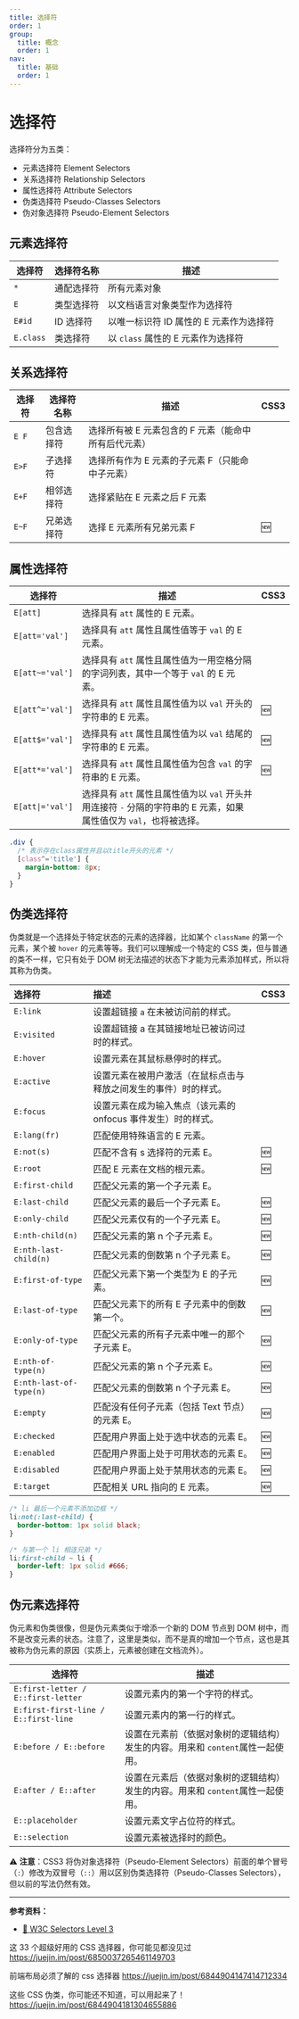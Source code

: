 ```yaml
---
title: 选择符
order: 1
group:
  title: 概念
  order: 1
nav:
  title: 基础
  order: 1
---
```


# 选择符

选择符分为五类：

- 元素选择符 Element Selectors
- 关系选择符 Relationship Selectors
- 属性选择符 Attribute Selectors
- 伪类选择符 Pseudo-Classes Selectors
- 伪对象选择符 Pseudo-Element Selectors

## 元素选择符

| 选择符    | 选择符名称 | 描述                                    |
| --------- | ---------- | --------------------------------------- |
| `*`       | 通配选择符 | 所有元素对象                            |
| `E`       | 类型选择符 | 以文档语言对象类型作为选择符            |
| `E#id`    | ID 选择符  | 以唯一标识符 ID 属性的 E 元素作为选择符 |
| `E.class` | 类选择符   | 以 `class` 属性的 E 元素作为选择符      |

## 关系选择符

| 选择符 | 选择符名称 | 描述                                                 | CSS3 |
| ------ | ---------- | ---------------------------------------------------- | ---- |
| `E F`  | 包含选择符 | 选择所有被 E 元素包含的 F 元素（能命中所有后代元素） |      |
| `E>F`  | 子选择符   | 选择所有作为 E 元素的子元素 F（只能命中子元素）      |      |
| `E+F`  | 相邻选择符 | 选择紧贴在 E 元素之后 F 元素                         |      |
| `E~F`  | 兄弟选择符 | 选择 E 元素所有兄弟元素 F                            | 🆕   |

## 属性选择符

| 选择符          | 描述                                                                                                               | CSS3 |
| --------------- | ------------------------------------------------------------------------------------------------------------------ | ---- |
| `E[att]`        | 选择具有 `att` 属性的 E 元素。                                                                                     |      |
| `E[att='val']`  | 选择具有 `att` 属性且属性值等于 `val` 的 E 元素。                                                                  |      |
| `E[att~='val']` | 选择具有 `att` 属性且属性值为一用空格分隔的字词列表，其中一个等于 `val` 的 E 元素。                                |      |
| `E[att^='val']` | 选择具有 `att` 属性且属性值为以 `val` 开头的字符串的 E 元素。                                                      | 🆕   |
| `E[att$='val']` | 选择具有 `att` 属性且属性值为以 `val` 结尾的字符串的 E 元素。                                                      | 🆕   |
| `E[att*='val']` | 选择具有 `att` 属性且属性值为包含 `val` 的字符串的 E 元素。                                                        | 🆕   |
| `E[att\|='val']` | 选择具有 `att` 属性且属性值为以 `val` 开头并用连接符 `-` 分隔的字符串的 E 元素，如果属性值仅为 `val`，也将被选择。 |      |

```css
.div {
  /* 表示存在class属性并且以title开头的元素 */
  [class^='title'] {
    margin-bottom: 8px;
  }
}
```

## 伪类选择符

伪类就是一个选择处于特定状态的元素的选择器，比如某个 `className` 的第一个元素，某个被 `hover` 的元素等等。我们可以理解成一个特定的 CSS 类，但与普通的类不一样，它只有处于 DOM 树无法描述的状态下才能为元素添加样式，所以将其称为伪类。

| 选择符                  | 描述                                                             | CSS3 |
| :---------------------- | :--------------------------------------------------------------- | :--- |
| `E:link`                | 设置超链接 `a` 在未被访问前的样式。                              |      |
| `E:visited`             | 设置超链接 a 在其链接地址已被访问过时的样式。                    |      |
| `E:hover`               | 设置元素在其鼠标悬停时的样式。                                   |      |
| `E:active`              | 设置元素在被用户激活（在鼠标点击与释放之间发生的事件）时的样式。 |      |
| `E:focus`               | 设置元素在成为输入焦点（该元素的 onfocus 事件发生）时的样式。    |      |
| `E:lang(fr)`            | 匹配使用特殊语言的 E 元素。                                      |      |
| `E:not(s)`              | 匹配不含有 s 选择符的元素 E。                                    | 🆕   |
| `E:root`                | 匹配 E 元素在文档的根元素。                                      | 🆕   |
| `E:first-child`         | 匹配父元素的第一个子元素 E。                                     |      |
| `E:last-child`          | 匹配父元素的最后一个子元素 E。                                   | 🆕   |
| `E:only-child`          | 匹配父元素仅有的一个子元素 E。                                   | 🆕   |
| `E:nth-child(n)`        | 匹配父元素的第 n 个子元素 E。                                    | 🆕   |
| `E:nth-last-child(n)`   | 匹配父元素的倒数第 n 个子元素 E。                                | 🆕   |
| `E:first-of-type`       | 匹配父元素下第一个类型为 E 的子元素。                            | 🆕   |
| `E:last-of-type`        | 匹配父元素下的所有 E 子元素中的倒数第一个。                      | 🆕   |
| `E:only-of-type`        | 匹配父元素的所有子元素中唯一的那个子元素 E。                     | 🆕   |
| `E:nth-of-type(n)`      | 匹配父元素的第 n 个子元素 E。                                    | 🆕   |
| `E:nth-last-of-type(n)` | 匹配父元素的倒数第 n 个子元素 E。                                | 🆕   |
| `E:empty`               | 匹配没有任何子元素（包括 Text 节点）的元素 E。                   | 🆕   |
| `E:checked`             | 匹配用户界面上处于选中状态的元素 E。                             | 🆕   |
| `E:enabled`             | 匹配用户界面上处于可用状态的元素 E。                             | 🆕   |
| `E:disabled`            | 匹配用户界面上处于禁用状态的元素 E。                             | 🆕   |
| `E:target`              | 匹配相关 URL 指向的 E 元素。                                     | 🆕   |

```css
/* li 最后一个元素不添加边框 */
li:not(:last-child) {
  border-bottom: 1px solid black;
}

/* 与第一个 li 相连兄弟 */
li:first-child ~ li {
  border-left: 1px solid #666;
}
```

## 伪元素选择符

伪元素和伪类很像，但是伪元素类似于增添一个新的 DOM 节点到 DOM 树中，而不是改变元素的状态。注意了，这里是类似，而不是真的增加一个节点，这也是其被称为伪元素的原因（实质上，元素被创建在文档流外）。

| 选择符                               | 描述                                                                           |
| ------------------------------------ | ------------------------------------------------------------------------------ |
| `E:first-letter / E::first-letter`   | 设置元素内的第一个字符的样式。                                                 |
| `E:first-first-line / E::first-line` | 设置元素内的第一行的样式。                                                     |
| `E:before / E::before`               | 设置在元素前（依据对象树的逻辑结构）发生的内容。用来和 `content`属性一起使用。 |
| `E:after / E::after`                 | 设置在元素后（依据对象树的逻辑结构）发生的内容。用来和 `content`属性一起使用。 |
| `E::placeholder`                     | 设置元素文字占位符的样式。                                                     |
| `E::selection`                       | 设置元素被选择时的颜色。                                                       |

⚠️ **注意**：CSS3 将伪对象选择符（Pseudo-Element Selectors）前面的单个冒号（`:`）修改为双冒号（`::`）用以区别伪类选择符（Pseudo-Classes Selectors），但以前的写法仍然有效。

---

**参考资料：**

- [📖 W3C Selectors Level 3](https://www.w3.org/TR/selectors-3/)

这 33 个超级好用的 CSS 选择器，你可能见都没见过
https://juejin.im/post/6850037265461149703

前端布局必须了解的 css 选择器
https://juejin.im/post/6844904147414712334

这些 CSS 伪类，你可能还不知道，可以用起来了！
https://juejin.im/post/6844904181304655886
